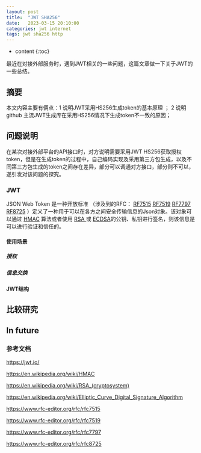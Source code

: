 ```yaml
---
layout: post
title:  "JWT SHA256"
date:   2023-03-15 20:10:00
categories: jwt internet
tags: jwt sha256 http
---
```


* content
{:toc}


最近在对接外部服务时，遇到JWT相关的一些问题，这篇文章做一下关于JWT的一些总结。


## 摘要

本文内容主要有俩点：1 说明JWT采用HS256生成token的基本原理 ； 2 说明github 主流JWT生成库在采用HS256情况下生成token不一致的原因； 

## 问题说明

在某次对接外部平台的API接口时，对方说明需要采用JWT HS256获取授权token，但是在生成token的过程中，自己编码实现及采用第三方包生成，以及不同第三方包生成的token之间存在差异，部分可以调通对方接口，部分则不可以，遂引发对该问题的探究。

### JWT

JSON Web Token 是一种开放标准 （涉及到的RFC： [RF7515](https://www.rfc-editor.org/rfc/rfc7515) [RF7519](https://www.rfc-editor.org/rfc/rfc7519)  [RF7797](https://www.rfc-editor.org/rfc/rfc7519)  [RF8725](https://www.rfc-editor.org/rfc/rfc8725) ）定义了一种用于可以在各方之间安全传输信息的Json对象。该对象可以通过 [HMAC](https://en.wikipedia.org/wiki/HMAC) 算法或者使用 [RSA ](https://en.wikipedia.org/wiki/RSA_(cryptosystem))或 [ECDSA](https://en.wikipedia.org/wiki/Elliptic_Curve_Digital_Signature_Algorithm)的公钥、私钥进行签名，则该信息是可以进行验证和信任的。

#### 使用场景

##### 授权

##### 信息交换

#### JWT结构

## 比较研究



## In future



### 参考文档

https://jwt.io/

https://en.wikipedia.org/wiki/HMAC

https://en.wikipedia.org/wiki/RSA_(cryptosystem)

https://en.wikipedia.org/wiki/Elliptic_Curve_Digital_Signature_Algorithm

https://www.rfc-editor.org/rfc/rfc7515

https://www.rfc-editor.org/rfc/rfc7519

https://www.rfc-editor.org/rfc/rfc7797

https://www.rfc-editor.org/rfc/rfc8725